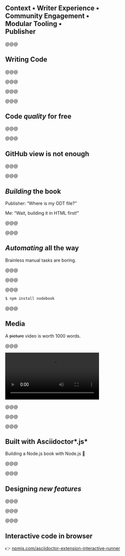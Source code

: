 <!-- .slide: data-state="contrasted" -->

## Context • Writer Experience • <br> Community Engagement • <br> **Modular Tooling** • <br> Publisher

@@@

## Writing Code

@@@


<!-- .slide: data-background="images/asciidoctor-code.png" data-background-size="contain" -->

@@@


<!-- .slide: data-background="images/asciidoctor-code-include.png" data-background-size="contain" -->

@@@

<!-- .slide: data-background="images/asciidoctor-code-rendered.png" data-background-size="contain" -->

@@@

## Code _quality_ for free

@@@

<!-- .slide: data-background="images/writing-code-linting.png" data-background-size="contain" -->

@@@

## GitHub view is not enough

@@@

<!-- .slide: data-background="images/github-asciidoc.png" data-background-size="contain" -->

@@@

## _Building_ the book

Publisher: <q>Where is my ODT file?</q>
<p>Me: <q>Wait, building it in HTML first!</q></p> <!-- .element: class="fragment" -->

@@@

<!-- .slide: data-background="images/plain-code-example.png" data-background-size="" -->

@@@

## _Automating_ all the way

Brainless manual tasks are boring.

@@@

<!-- .slide: data-background="images/book-build.png" data-background-size="contain" -->

@@@

<!-- .slide: data-background="images/book-build-config.png" data-background-size="contain" -->

@@@

```sh
$ npm install nodebook
```

@@@

## Media

A ~~picture~~ video is worth 1000 words.

@@@

<video data-autoplay src="https://oncletom.io/node.js/chapter-04/videos/browser-sync.mp4"></video>
</section>

@@@

<!-- .slide: data-background="images/asciidoctor-video.png" data-background-size="contain" -->

@@@

<!-- .slide: data-background="images/asciidoctor-dynamic-blocks.png" data-background-size="contain" -->

@@@

## Built with Asciidoctor*.js*

Building a Node.js book with Node.js 🙌

@@@

<!-- .slide: data-background="images/community-build.png" data-background-size="contain" -->

@@@

## Designing _new features_

@@@

<!-- .slide: data-background="images/plain-code-example.png" data-background-size="" -->

@@@

<!-- .slide: data-background="images/runner-demo.gif" data-background-size="contain" -->


@@@

## Interactive code in browser

👉 [npmjs.com/asciidoctor-extension-interactive-runner][runner]

[runner]: http://npmjs.com/asciidoctor-extension-interactive-runner
